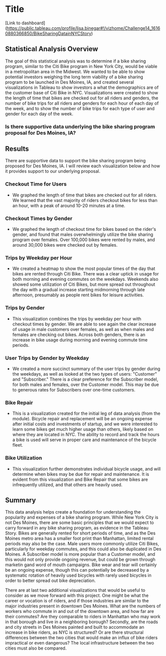 # Title
[Link to dashboard] (https://public.tableau.com/profile/lisa.binegar#!/vizhome/Challenge14_16160880366850/BikeSharingDatainNYCStory)

## Statistical Analysis Overview

The goal of this statistical analysis was to determine if a bike sharing program, similar to the Citi Bike program in New York City, would be viable in a metropolitan area in the Midwest. We wanted to be able to show potential investors weighing the long term viability of a bike sharing program to be launched in Des Moines, IA, and created several visualizations in Tableau to show investors a what the demographics are of the customer base of Citi Bike in NYC. Visualizations were created to show the length of time that bikes are checked out for all riders and genders, the number of bike trips for all riders and genders for each hour of each day of the week, and to show the number of bike trips for each type of user and gender for each day of the week.

### Is there supportive data underlying the bike sharing program proposal for Des Moines, IA? 

## Results

There are supportive data to support the bike sharing program being proposed for Des Moines, IA. I will review each visualization below and how it provides support to our underlying proposal. 

### Checkout Time for Users 
- We graphed the length of time that bikes are checked out for all riders. We learned that the vast majority of riders checkout bikes for less than an hour, with a peak of around 10-20 minutes at a time. 

### Checkout Times by Gender
- We graphed the length of checkout time for bikes based on the rider's gender, and found that males overwhelmingly utilize the bike sharing program over females. Over 100,000 bikes were rented by males, and around 30,000 bikes were checked out by females. 

### Trips by Weekday per Hour
- We created a heatmap to show the most popular times of the day that bikes are rented through Citi Bike. There was a clear uptick in usage for both morning and evening commutes on the weekdays. Weekends also showed some utilization of Citi Bikes, but more spread out throughout the day with a gradual increase starting midmorning through late afternoon, presumably as people rent bikes for leisure activities. 

### Trips by Gender
- This visualization combines the trips by weekday per hour with checkout times by gender. We are able to see again the clear increase of usage in male customers over females, as well as when males and females are checking out bikes. Across both genders, there is an increase in bike usage during morning and evening commute time periods. 

### User Trips by Gender by Weekday
- We created a more succinct summary of the user trips by gender during the weekdays, as well as looked at the two types of users: "Customer" and "Subscriber." There is a clear preference for the Subscriber model, for both males and females, over the Customer model. This may be due to generous rates for Subscribers over one-time customers. 

### Bike Repair 
- This is a visualization created for the initial leg of data analysis (from the module). Bicycle repair and replacement will be an ongoing expense after initial costs and investments of startup, and we were interested to learn some bikes get much higher usage than others, likely based on where they are located in NYC. The ability to record and track the hours a bike is used will serve in proper care and maintenance of the bicycle fleet. 

### Bike Utilization
- This visualization further demonstrates individual bicycle usage, and will determine when bikes may be due for repair and maintenance. It is evident from this visualization and Bike Repair that some bikes are infrequently utilized, and that others are heavily used. 

## Summary

This data analysis helps create a foundation for understanding the popularity and expenses of a bike sharing program. While New York City is not Des Moines, there are some basic principles that we would expect to carry forward in any bike sharing program, as evidence in the Tableau Story. Bikes are generally rented for short periods of time, and as the Des Moines metro area has a smaller foot print than Manhattan, limited rental periods may also be the case. Male users more commonly utilize Citi Bikes, particularly for weekday commutes, and this could also be duplicated in Des Moines. A Subscriber model is more popular than a Customer model, and this would not only provide ongoing revenue, but could be grown through marketin gand word of mouth campaigns. Bike wear and tear will certainly be an ongoing expense, though this can potentially be decreased by a systematic rotation of heavily used bicycles with rarely used bicycles in order to better spread out bike depreciation. 

There are at last two additional visualizations that would be useful to consider as we move forward with this project. One might be what the career or vocation is of riders, and if those industries are similar to the major industries present in downtown Des Moines. What are the numbers of workers who commute in and out of the downtown area, and how far are their commutes? Are they comparable to riders in Manhattan who may work in that borough and live in a neighboring borough? Secondly, are the roads and city streets in Des Moines painted and built to accommodate an increase in bike riders, as NYC is structured? Or are there structural differences between the two cities that would make an influx of bike riders impractical or even dangerous? The local infrastructure between the two cities must also be compared. 

